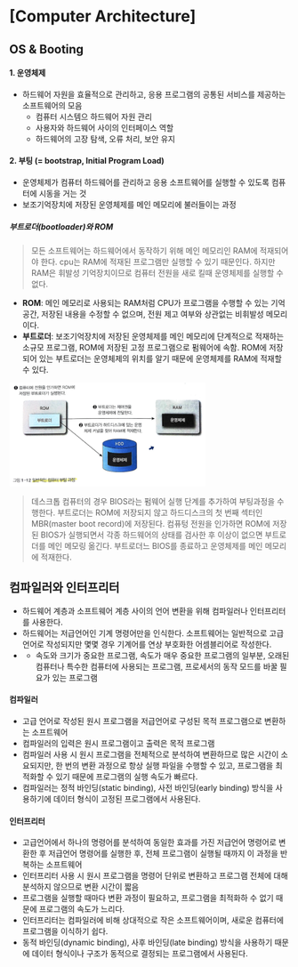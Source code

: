 [Computer Architecture]
=======================
OS & Booting
---------------
#### 1. 운영체제
- 하드웨어 자원을 효율적으로 관리하고, 응용 프로그램의 공통된 서비스를 제공하는 소프트웨어의 모음
  - 컴퓨터 시스템으 하드웨어 자원 관리
  - 사용자와 하드웨어 사이의 인터페이스 역할
  - 하드웨어의 고장 탐색, 오류 처리, 보안 유지

#### 2. 부팅 (= bootstrap, Initial Program Load)
- 운영체제가 컴퓨터 하드웨어를 관리하고 응용 소프트웨어를 실행할 수 있도록 컴퓨터에 시동을 거는 것
- 보조기억장치에 저장된 운영체제를 메인 메모리에 불러들이는 과정

##### 부트로더(bootloader)와 ROM
> 모든 소프트웨어는 하드웨어에서 동작하기 위해 메인 메모리인 RAM에 적재되어야 한다. cpu는 RAM에 적재된 프로그램만 실행할 수 있기 때문인다. 
> 하지만 RAM은 휘발성 기억장치이므로 컴퓨터 전원을 새로 킬때 운영체제를 실행할 수 없다.

- __ROM__: 메인 메모리로 사용되는 RAM처럼 CPU가 프로그램을 수행할 수 있는 기억 공간, 저장된 내용을 수정할 수 없으며, 전원 제고 여부와 상관없는 비휘발성 메모리이다.
- __부트로더__: 보조기억장치에 저장된 운영체제를 메인 메모리에 단계적으로 적재하는 소규모 프로그램, ROM에 저장된 고정 프로그램으로 펌웨어에 속함. ROM에 저장되어 있는 부트로더는 운영체제의 위치를 알기 때문에 운영체제를 RAM에 적재할 수 있다.
<img src = "./imgs/booting.png"  width="70%" height="40%">

> 데스크톱 컴퓨터의 경우 BIOS라는 펌웨어 실행 단계를 추가하여 부팅과정을 수행한다. 부트로더는 ROM에 저장되지 않고 하드디스크의 첫 번째 섹터인 MBR(master boot record)에 저장된다.
> 컴퓨텅 전원을 인가하면 ROM에 저장된 BIOS가 실행되면서 각종 하드웨어의 상태를 검사한 후 이상이 없으면 부트로더를 메인 메모링 옮긴다. 부트로더느 BIOS를 종료하고 운영체제를 메인 메모리에 적재한다.


컴파일러와 인터프리터
----------------
- 하드웨어 계층과 소프트웨어 계층 사이의 언어 변환을 위해 컴파일러나 인터프리터를 사용한다.
-   하드웨어는 저급언어인 기계 명령어만을 인식한다. 소프트웨어는 일반적으로 고급언어로 작성되지만 몇몇 경우 기계어를 연상 부호화한 어셈블리어로 작성한다.
-   - 속도와 크기가 중요한 프로그램, 속도가 매우 중요한 프로그램의 일부분, 오래된 컴퓨터나 특수한 컴퓨터에 사용되는 프로그램, 프로세서의 동작 모드를 바꿀 필요가 있는 프로그램

#### 컴파일러
- 고급 언어로 작성된 원시 프로그램을 저급언어로 구성된 목적 프로그램으로 변환하는 소프트웨어
- 컴파일러의 입력은 원시 프로그램이고 출력은 목적 프로그램
- 컴파일러 사용 시 원시 프로그램을 전체적으로 분석하여 변환하므로 많은 시간이 소요되지만, 한 번의 변환 과정으로 항상 실행 파일을 수행할 수 있고, 프로그램을 최적화할 수 있기 때문에 프로그램의 실행 속도가 빠르다.
- 컴파일러는 정적 바인딩(static binding), 사전 바인딩(early binding) 방식을 사용하기에 데이터 형식이 고정된 프로그램에서 사용된다.

#### 인터프리터
- 고급언어에서 하나의 명령어를 분석하여 동일한 효과를 가진 저급언어 명령어로 변환한 후 저급언어 명령어를 실행한 후, 전체 프로그램이 실행될 때까지 이 과정을 반복하는 소프트웨어
- 인터프리터 사용 시 원시 프로그램을 명령어 단위로 변환하고 프로그램 전체에 대해 분석하지 않으므로 변환 시간이 짧음
- 프로그램을 실행할 때마다 변환 과정이 필요하고, 프로그램을 최적화하 수 없기 때문에 프로그램의 속도가 느리다.
- 인터프리터는 컴파일러에 비해 상대적으로 작은 소프트웨어이며, 새로운 컴퓨터에 프로그램을 이식하기 쉽다. 
- 동적 바인딩(dynamic binding), 사후 바인딩(late binding) 방식을 사용하기 때문에 데이터 형식이나 구조가 동적으로 결정되는 프로그램에서 사용된다.



